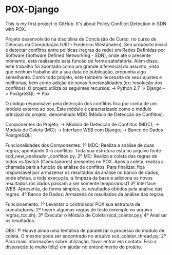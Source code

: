 # POX-Django
This is my first project in GitHub.
It's about Policy Conflitct Detection in SDN with POX.

Projeto desenvolvido na disciplina de Conclusão de Curso, no curso de Ciências da Computação (URI - Frederico Westphalen).
Seu propósito inicial é detectar conflitos entre políticas (regras de rede) em Redes Definidas por Software (Software Defined Networking - SDN), onde até o presente momento, está realizando esta funcão de forma satisfatória. Além disso, este trabalho foi apontado como um grande diferencial do assunto, visto que nenhum trabalho até a sua data de publicação, propunha algo semelhante.
Como todo projeto, este também necessita de seus ajustes e melhorias, bem como adição de novas funcionalidades (ex: resolução dos conflitos).
O projeto utiliza os seguintes recursos:
-> Python 2.7
-> Django
-> PostgreSQL
-> Pox

O código responsável pela detecção dos conflitos fica por conta de um módulo externo ao pox. Este módulo é caracterizado como o módulo principal do projeto, denominado MDC (Módulo de Detecçao de Conflitos).

Componentes do Projeto:
-> Módulo de Detecção de Conflitos (MDC);
-> Módulo de Coleta (MC);
-> Interface WEB com Django;
-> Banco de Dados PostgreSQL;

Funcionalidades dos Componentes:
1º MDC: Realiza a análise de duas regras, apontando 0-n conflitos. Toda sua estrutura está no arquivo fonte scd_new_analisador_conflitos.py;
2º MC: Realiza a coleta das regras de todos os Switch (Comutadores) presentes no POX. Após a coleta, realiza a chamada para a função de análise de conflitos. Para finalizar, fica responsável por armazenar os resultados da análise no banco de dados, onde efetua, a toda execução, a limpeza da base e adiciona os novos resultados (os dados passam a ser somente temporários)1
3º Interface WEB: Apresenta, de forma simples, os resultados obtidos pela análise das regras.
4º Banco de Dados: Armazena os resultados da análise das regras.

Funcionamento:
1º Levantar o controlador POX sua estrutura de comutadores;
2º Inserir algumas regras de teste (exemplo no arquivo regras_tcc.sh);
3º Executar o Módulo de Coleta (scd_coletor.py);
4º Analisar os resultados.

OBS:
1º Houve ainda uma tentativa de paralelizar o processo do módulo de coleta. O mesmo pode ser encontrado no arquivo scd_coletor_thread.py;
2º Para mais informações sobre utilização, favor entrar em contato. Fico a disposição (e muito feliz) em ajudar no entendimento do projeto.
